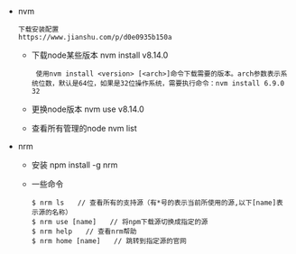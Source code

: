 - nvm

  ```
  下载安装配置
  https://www.jianshu.com/p/d0e0935b150a
  ```

  - 下载node某些版本  nvm install v8.14.0

    ```
     使用nvm install <version> [<arch>]命令下载需要的版本。arch参数表示系统位数，默认是64位，如果是32位操作系统，需要执行命令：nvm install 6.9.0 32
    ```

  - 更换node版本    nvm use v8.14.0

  - 查看所有管理的node  nvm list

- nrm

  - 安装 npm install -g nrm

  - 一些命令

    ```
    $ nrm ls　　// 查看所有的支持源（有*号的表示当前所使用的源,以下[name]表示源的名称）
    $ nrm use [name]　　// 将npm下载源切换成指定的源
    $ nrm help　　// 查看nrm帮助
    $ nrm home [name]　　// 跳转到指定源的官网
    ```

    

